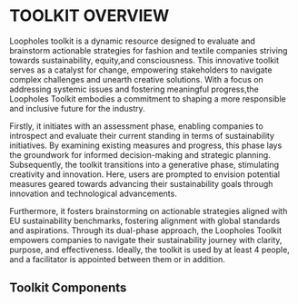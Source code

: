# TOOLKIT OVERVIEW

Loopholes toolkit is a dynamic resource designed to evaluate and brainstorm actionable strategies for fashion and textile companies striving towards sustainability, equity,and consciousness. This innovative toolkit serves as a catalyst for change, empowering stakeholders to navigate complex challenges and unearth creative solutions. With a focus on addressing systemic issues and fostering meaningful progress,the Loopholes Toolkit embodies a commitment to shaping a more responsible and inclusive future for the industry.

Firstly, it initiates with an assessment phase, enabling companies to introspect and evaluate their current standing in terms of sustainability initiatives. By examining existing measures and progress, this phase lays the groundwork for informed decision-making and strategic planning. Subsequently, the toolkit transitions into a generative phase, stimulating creativity and innovation. Here, users are prompted to envision potential measures geared towards advancing their sustainability goals through innovation and technological advancements.

Furthermore, it fosters brainstorming on actionable strategies aligned with EU sustainability benchmarks, fostering alignment with global standards and aspirations. Through its dual-phase approach, the Loopholes Toolkit empowers companies to navigate their sustainability journey with clarity, purpose, and effectiveness. Ideally, the toolkit is used by at least 4 people, and a facilitator is appointed between them or in addition.

## Toolkit Components

